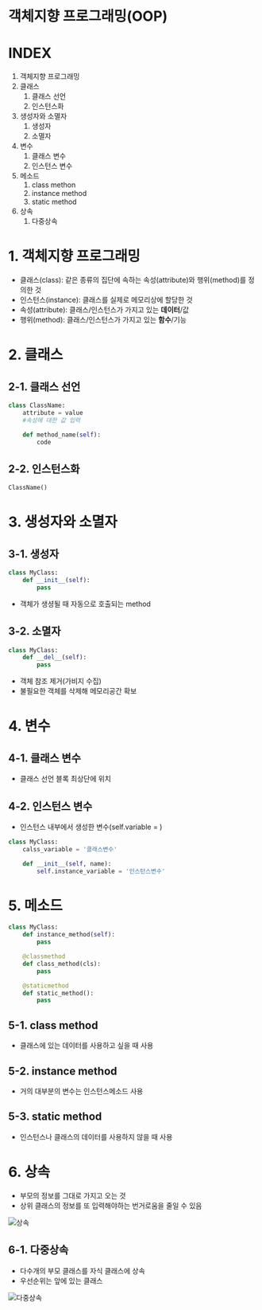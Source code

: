 # 객체지향 프로그래밍(OOP)
# INDEX
1. 객체지향 프로그래밍
2. 클래스
    1. 클래스 선언
    2. 인스턴스화
3. 생성자와 소멸자
    1. 생성자
    2. 소멸자
4. 변수
    1. 클래스 변수
    2. 인스턴스 변수
5. 메소드
    1. class methon
    2. instance method
    3. static method
6. 상속
    1. 다중상속

# 1. 객체지향 프로그래밍
- 클래스(class): 같은 종류의 집단에 속하는 속성(attribute)와 행위(method)를 정의한 것
- 인스턴스(instance): 클래스를 실제로 메모리상에 할당한 것
- 속성(attribute): 클래스/인스턴스가 가지고 있는 **데이터**/값
- 행위(method): 클래스/인스턴스가 가지고 있는 **함수**/기능

# 2. 클래스
## 2-1. 클래스 선언
```python
class ClassName:
    attribute = value
    #속성에 대한 값 입력

    def method_name(self):
        code
```

## 2-2. 인스턴스화
```python
ClassName()
```

# 3. 생성자와 소멸자

## 3-1. 생성자
```python
class MyClass:
    def __init__(self):
        pass
```
- 객체가 생셩될 때 자동으로 호출되는 method

## 3-2. 소멸자
```python
class MyClass:
    def __del__(self):
        pass
```
- 객체 참조 제거(가비지 수집)
- 불필요한 객체를 삭제해 메모리공간 확보
# 4. 변수
## 4-1. 클래스 변수
- 클래스 선언 블록 최상단에 위치

## 4-2. 인스턴스 변수
- 인스턴스 내부에서 생성한 변수(self.variable = )

```python
class MyClass:
    calss_variable = '클래스변수'

    def __init__(self, name):
        self.instance_variable = '인스턴스변수'
```

# 5. 메소드
```python
class MyClass:
    def instance_method(self):
        pass

    @classmethod
    def class_method(cls):
        pass

    @staticmethod
    def static_method():
        pass
```
## 5-1. class method
- 클래스에 있는 데이터를 사용하고 싶을 때 사용

## 5-2. instance method
- 거의 대부분의 변수는 인스턴스메소드 사용

## 5-3. static method
- 인스턴스나 클래스의 데이터를 사용하지 않을 때 사용

# 6. 상속
- 부모의 정보를 그대로 가지고 오는 것
- 상위 클래스의 정보를 또 입력해야하는 번거로움을 줄일 수 있음

![상속](../assets/상속.jpeg)

## 6-1. 다중상속
- 다수개의 부모 클래스를 자식 클래스에 상속
- 우선순위는 앞에 있는 클래스

![다중상속](../assets/다중상속.jpeg)
